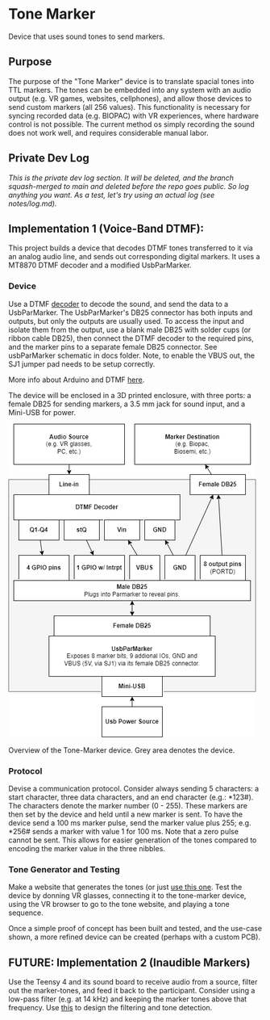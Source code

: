 # Tone Marker
Device that uses sound tones to send markers.

## Purpose
The purpose of the "Tone Marker" device is to translate spacial tones into TTL markers. The tones can be embedded into any system with an audio output (e.g. VR games, websites, cellphones), and allow those devices to send custom markers (all 256 values). This functionality is necessary for syncing recorded data (e.g. BIOPAC) with VR experiences, where hardware control is not possible. The current method os simply recording the sound does not work well, and requires considerable manual labor.

## Private Dev Log
_This is the private dev log section. It will be deleted, and the branch squash-merged to main and deleted before the repo goes public. So log anything you want. As a test, let's try using an actual log (see notes/log.md)._

## Implementation 1 (Voice-Band DTMF):
This project builds a device that decodes DTMF tones transferred to it via an analog audio line, and sends out corresponding digital markers. It uses a MT8870 DTMF decoder and a modified UsbParMarker.

### Device
Use a DTMF [decoder](https://www.tinytronics.nl/en/sensors/sound/mt8870-dtmf-module) to decode the sound, and send the data to a UsbParMarker. The UsbParMarker's DB25 connector has both inputs and outputs, but only the outputs are usually used. To access the input and isolate them from the output, use a blank male DB25 with solder cups (or ribbon cable DB25), then connect the DTMF decoder to the required pins, and the marker pins to a separate female DB25 connector. See usbParMarker schematic in docs folder. Note, to enable the VBUS out, the SJ1 jumper pad needs to be setup correctly.

More info about Arduino and DTMF [here](https://www.youtube.com/watch?v=Wx6C4k_xxz0). 

The device will be enclosed in a 3D printed enclosure, with three ports: a female DB25 for sending markers, a 3.5 mm jack for sound input, and a Mini-USB for power.

![Diagram](./readme-media/dtmf-diagram.png)

Overview of the Tone-Marker device. Grey area denotes the device.

### Protocol
Devise a communication protocol. Consider always sending 5 characters: a start character, three data characters, and an end character (e.g.: *123#). The characters denote the marker number (0 - 255). These markers are then set by the device and held until a new marker is sent. To have the device send a 100 ms marker pulse, send the marker value plus 255; e.g. *256# sends a marker with value 1 for 100 ms. Note that a zero pulse cannot be sent. This allows for easier generation of the tones compared to encoding the marker value in the three nibbles.

### Tone Generator and Testing 
Make a website that generates the tones (or just [use this one](https://onlinesound.net/dtmf-generator). Test the device by donning VR glasses, connecting it to the tone-marker device, using the VR browser to go to the tone website, and playing a tone sequence. 

Once a simple proof of concept has been built and tested, and the use-case shown, a more refined device can be created (perhaps with a custom PCB). 

## FUTURE: Implementation 2 (Inaudible Markers)
Use the Teensy 4 and its sound board to receive audio from a source, filter out the marker-tones, and feed it back to the participant. Consider using a low-pass filter (e.g. at 14 kHz) and keeping the marker tones above that frequency. Use [this](https://www.pjrc.com/teensy/gui/#) to design the filtering and tone detection.
